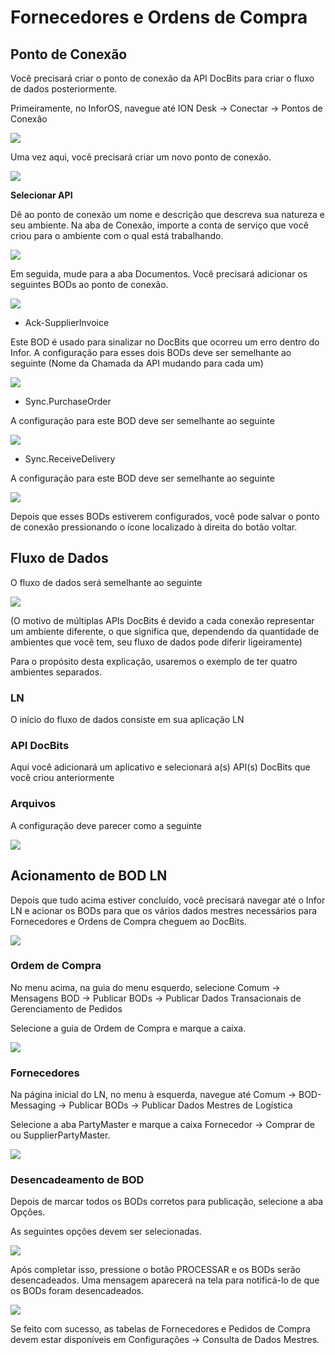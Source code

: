 # Fornecedores e Ordens de Compra

## **Ponto de Conexão**

Você precisará criar o ponto de conexão da API DocBits para criar o fluxo de dados posteriormente.

Primeiramente, no InforOS, navegue até ION Desk → Conectar → Pontos de Conexão

![](https://lh7-us.googleusercontent.com/852EogukgFvteFTdg6_a6MPLaBUUqDw1J4x4H2q9BMjaVzZIGlpASC_fImhvAxe-nPBvIvOPFTI0oG8D3RlkAHiFDbLsVrsjaJMD1B5otXyIzPDkvoJvrj-JvMEHao73jgcZ5aKLAP4fCpkP7XV08JE)

Uma vez aqui, você precisará criar um novo ponto de conexão.

![](https://lh7-us.googleusercontent.com/eh1NyUDTS0k-59ePv89PjZpfh5IT0iyFPoV5M9xmo3fmai-Iz0ptQFXgI9onZM-sTICHii32MkAw22AhZZAT5iKs_Hjw3_NDT49XG_KRONAvyK4OuL-bX667F9UGr-juckRmcE2hATOkSQ5x8QlugxU)

**Selecionar API**

Dê ao ponto de conexão um nome e descrição que descreva sua natureza e seu ambiente. Na aba de Conexão, importe a conta de serviço que você criou para o ambiente com o qual está trabalhando.

![](https://lh7-us.googleusercontent.com/WZKJSckXWzztmEHmySnz6oDSbgFDvPmxku48HCiDJn7O1vTUcpUBYnwDHMT_Ja8aSGd8sFm-YQQYzyn5DnYLw77PQeFwTxcOV6C9aPWHyj2VofevH4S6ciyduIUy5YaNvmuNV6WgVJKOZ89_6oJjuq0)

Em seguida, mude para a aba Documentos. Você precisará adicionar os seguintes BODs ao ponto de conexão.

![](https://lh7-us.googleusercontent.com/3Q4XIpxXLixaDqXhh7CRKPl0yUwBce34CqLfw0BGS1UFXsvFIaxD6XelEgbnwfYFUCa5En-C1oAZR74C4lQ15as_M7JIQ20Nf9ZVmrVK8zCGuLS2YtphX4bgQ5uOwS2-MJLLZvsflDC31XLrTZzTKCg)

* Ack-SupplierInvoice

Este BOD é usado para sinalizar no DocBits que ocorreu um erro dentro do Infor. A configuração para esses dois BODs deve ser semelhante ao seguinte (Nome da Chamada da API mudando para cada um)

![](https://lh7-us.googleusercontent.com/vmcVsltij144O3NeysAS2YduFNds98X_VJOpn6v356vAZI3v10SO8-ZMBd7zWyBUJKR9-UMQgGcT2U34HdGgpQ8rhtbFxsmuhgwJ_K6qXbtu04AP67G8jrNwkdj32LCgAhy_m4tnFQJApQehnfX8w5Y)

* Sync.PurchaseOrder

A configuração para este BOD deve ser semelhante ao seguinte

![](https://lh7-us.googleusercontent.com/LPmOwFuzOnYNjwcKDfpI2S-IYJPKhjHYy4xKSUtB7EXSmPGfnG1lDfR-q6fdk4Uh9QBr-PIWjkpW3clbq31z8BP4_CGgoryKguS4GhR44gCG8xt6FJxRvqV-1i5Ul_3-wFjmiroYcchb5Ou5wBA0DF0)

* Sync.ReceiveDelivery

A configuração para este BOD deve ser semelhante ao seguinte

![](https://lh7-us.googleusercontent.com/75TPWASsqnzrWdeoyHZ4T23Zm5DbctQLOZKVe4N05ni32ecs0kZmBAihWnr7j0J7TisLvF2lncmUbEGGF9dKz8glVcRe7pmCvmEx8TMTesh0zGeewNpveNIsQqw-gkHvcITTF4a067MhoMgY8Jp6Prc)

Depois que esses BODs estiverem configurados, você pode salvar o ponto de conexão pressionando o ícone localizado à direita do botão voltar.

## **Fluxo de Dados**

O fluxo de dados será semelhante ao seguinte

![](https://lh7-us.googleusercontent.com/yhSunSyXrzx2Q0VIulIa6b989LxG36g5-kyYXGwniU0okKb3cJWDe65GYhpOfkHWTYJR4xdT85Us2Ba7tHhoJsE51I-g-82ZQ2bRM5zkgF5VmaRSno8M5bfhMCbUAw4-xx5oEudkqZWYoeIUUYhJPDU)

(O motivo de múltiplas APIs DocBits é devido a cada conexão representar um ambiente diferente, o que significa que, dependendo da quantidade de ambientes que você tem, seu fluxo de dados pode diferir ligeiramente)

Para o propósito desta explicação, usaremos o exemplo de ter quatro ambientes separados.

### **LN**

O início do fluxo de dados consiste em sua aplicação LN

### **API DocBits**

Aqui você adicionará um aplicativo e selecionará a(s) API(s) DocBits que você criou anteriormente

### **Arquivos**

A configuração deve parecer como a seguinte

![](https://lh7-us.googleusercontent.com/OEG6wQFd9LT6J_Ttcsdj7GgM2bTxrS-dpO2EbcVx4vGH1NLtZyaRTbYnr4-SDIWL2hk1zeVGr3bjuebNmwAMEx0S0U7xmNGztp-8HVjRLYyc-3lbQBL8lDU_TahhNxBugX_Bnu3QjZsKHX0Pafae-zU)

## **Acionamento de BOD LN**

Depois que tudo acima estiver concluído, você precisará navegar até o Infor LN e acionar os BODs para que os vários dados mestres necessários para Fornecedores e Ordens de Compra cheguem ao DocBits.

![](https://lh7-us.googleusercontent.com/b6IsSx-x5Ri0cfYU9TTpgipqsoCkDPTxXdKoMBPaumyaopp-NRAJhoNnBfksnVVdz9Y26M0KlfdcKP4S1n_PjcTYKIu3MbVMQIfuIaTYYAL2ctyYsp29mEOrVh2TxmLPkUofeqJQ8nvBQbTOwj0-V0Y)

### **Ordem de Compra**

No menu acima, na guia do menu esquerdo, selecione Comum → Mensagens BOD → Publicar BODs → Publicar Dados Transacionais de Gerenciamento de Pedidos

Selecione a guia de Ordem de Compra e marque a caixa.

![](https://lh7-us.googleusercontent.com/UJlicSuDjbEVtr_pzOeqkP8kkiBJIdAgzPK46FlhubqIIHiaJRYp27B__08e9IcNHdcctrBeBfZ6vFPQI3Xf3duL6R2Hu-iaL9dY7hANmy8ukiL61CTxcel0jd_66GAySp3dC1ptYKBaqLqaP1TwJco)
### **Fornecedores**

Na página inicial do LN, no menu à esquerda, navegue até Comum → BOD-Messaging → Publicar BODs → Publicar Dados Mestres de Logística

Selecione a aba PartyMaster e marque a caixa Fornecedor → Comprar de ou SupplierPartyMaster.

![](https://lh7-us.googleusercontent.com/KY_cFaUegEZmqAlcsBLVOTaxKOkkBkMeaQUbv996H946oOa-jvxB3lDqrkWV-17elt0mZDGews6Lr_6ojbFXtReDnV1PmqzwLXfE-IX5fKJr2IeJkAdnf1R9Sk5WYoxOLGolgo2MPQ3SNeoPnQ-ysy0)

### **Desencadeamento de BOD**

Depois de marcar todos os BODs corretos para publicação, selecione a aba Opções.

As seguintes opções devem ser selecionadas.

![](https://lh7-us.googleusercontent.com/7KpYALL1XL0pqWLRCPFng8-WT8IWI4o9lEtrp2zAN5bOBnYdz-6EHfAPc_StaY9raJTWbfrksra9UUxyQAQdtg4nOZggpHox3AV3C_cL9xhDAdHV4n79yyCfbyGH2NmS30fQGfsLTe_4_tXKy54nI8U)

Após completar isso, pressione o botão PROCESSAR e os BODs serão desencadeados. Uma mensagem aparecerá na tela para notificá-lo de que os BODs foram desencadeados.

![](https://lh7-us.googleusercontent.com/BPX5vIBHIFv641srJPwW-19Dx1N1T2QnadGwVMQu-6pBZUxnUdOjdY1olMqorIyN_oeTBqz_1knMoYsSxEA-_NtGVx_j9dBixvOfic8rKJDT91tYqwSSLNpk8YkMW8ndelpH9_fzrTZUCMs_vnoxbvM)

Se feito com sucesso, as tabelas de Fornecedores e Pedidos de Compra devem estar disponíveis em Configurações → Consulta de Dados Mestres.
